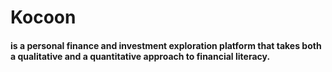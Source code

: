 # Kocoon
#### is a personal finance and investment exploration platform that takes both a qualitative and a quantitative approach to financial literacy.
